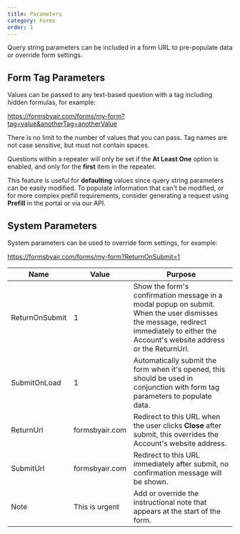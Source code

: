 ```yaml
---
title: Parameters
category: Forms
order: 1
---
```


Query string parameters can be included in a form URL to pre-populate data or override form settings.

## Form Tag Parameters

Values can be passed to any text-based question with a tag including hidden formulas, for example:

https://formsbyair.com/forms/my-form?tag=value&anotherTag=anotherValue

There is no limit to the number of values that you can pass. Tag names are not case sensitive, but must not contain spaces. 

Questions within a repeater will only be set if the **At Least One** option is enabled, and only for the **first** item in the repeater.

This feature is useful for **defaulting** values since query string parameters can be easily modified. To populate information that can't be modified, or for more complex prefill requirements, consider generating a request using **Prefill** in the portal or via our API.

## System Parameters

System parameters can be used to override form settings, for example:

https://formsbyair.com/forms/my-form?ReturnOnSubmit=1

|Name|Value|Purpose|
|---|---|---|
|ReturnOnSubmit|1|Show the form's confirmation message in a modal popup on submit. When the user dismisses the message, redirect immediately to either the Account's website address or the ReturnUrl.
|SubmitOnLoad|1|Automatically submit the form when it's opened, this should be used in conjunction with form tag parameters to populate data.|
|ReturnUrl|formsbyair.com|Redirect to this URL when the user clicks **Close** after submit, this overrides the Account's website address.|
|SubmitUrl|formsbyair.com|Redirect to this URL immediately after submit, no confirmation message will be shown.|
|Note|This is urgent|Add or override the instructional note that appears at the start of the form.|